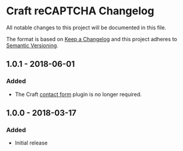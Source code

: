 # Craft reCAPTCHA Changelog

All notable changes to this project will be documented in this file.

The format is based on [Keep a Changelog](http://keepachangelog.com/) and this project adheres to [Semantic Versioning](http://semver.org/).

## 1.0.1 - 2018-06-01
### Added
- The Craft [contact form](https://github.com/craftcms/contact-form) plugin is no longer required.

## 1.0.0 - 2018-03-17
### Added
- Initial release
